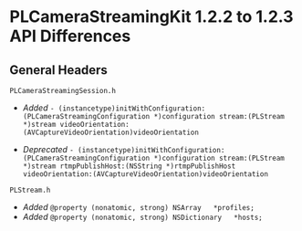 # PLCameraStreamingKit 1.2.2 to 1.2.3 API Differences

## General Headers

```PLCameraStreamingSession.h```

- *Added* `- (instancetype)initWithConfiguration:(PLCameraStreamingConfiguration *)configuration
                               stream:(PLStream *)stream
                     videoOrientation:(AVCaptureVideoOrientation)videoOrientation`

- *Deprecated* `- (instancetype)initWithConfiguration:(PLCameraStreamingConfiguration *)configuration
                               stream:(PLStream *)stream
                      rtmpPublishHost:(NSString *)rtmpPublishHost
                     videoOrientation:(AVCaptureVideoOrientation)videoOrientation`

```PLStream.h```

- *Added* `@property (nonatomic, strong) NSArray   *profiles;`
- *Added* `@property (nonatomic, strong) NSDictionary   *hosts;`